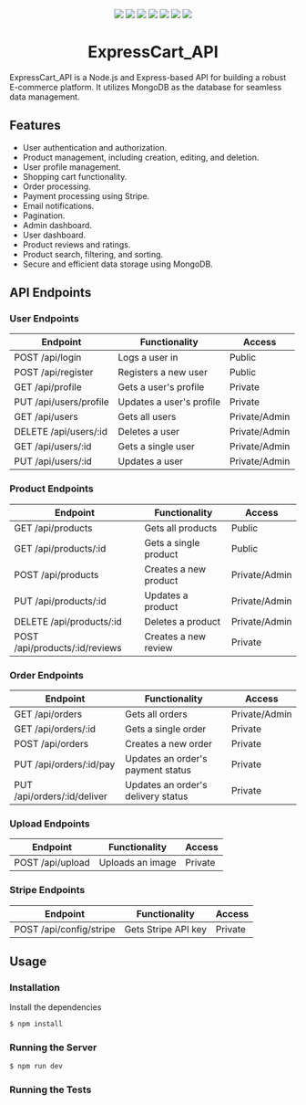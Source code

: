 <p align="center">
    <img src="https://img.shields.io/github/languages/count/Vickouma77/ExpressCart_Api" />
    <img src="https://img.shields.io/github/repo-size/Vickouma77/ExpressCart_Api" />
    <img src="https://img.shields.io/github/license/Vickouma77/ExpressCart_Api" />
    <img src="https://img.shields.io/github/last-commit/Vickouma77/ExpressCart_Api" />
    <img src="https://img.shields.io/github/issues/Vickouma77/ExpressCart_Api" />
    <img src="https://img.shields.io/github/forks/Vickouma77/ExpressCart_Api" />
    <img src="https://img.shields.io/github/stars/Vickouma77/ExpressCart_Api" />
</p>

<h1 align="center" style="border-bottom: none;" >ExpressCart_API</h1>

ExpressCart_API is a Node.js and Express-based API for building a robust E-commerce platform. It utilizes MongoDB as the database for seamless data management.

## Features 

* User authentication and authorization.
* Product management, including creation, editing, and deletion.
* User profile management.
* Shopping cart functionality.
* Order processing.
* Payment processing using Stripe.
* Email notifications.
* Pagination.
* Admin dashboard.
* User dashboard.
* Product reviews and ratings.
* Product search, filtering, and sorting.
* Secure and efficient data storage using MongoDB.

## API Endpoints 

### User Endpoints

| Endpoint | Functionality | Access |
| --- | --- | --- |
| POST /api/login | Logs a user in | Public |
| POST /api/register | Registers a new user | Public |
| GET /api/profile | Gets a user's profile | Private |
| PUT /api/users/profile | Updates a user's profile | Private |
| GET /api/users | Gets all users | Private/Admin |
| DELETE /api/users/:id | Deletes a user | Private/Admin |
| GET /api/users/:id | Gets a single user | Private/Admin |
| PUT /api/users/:id | Updates a user | Private/Admin |

### Product Endpoints

| Endpoint | Functionality | Access |
| --- | --- | --- |
| GET /api/products | Gets all products | Public |
| GET /api/products/:id | Gets a single product | Public |
| POST /api/products | Creates a new product | Private/Admin |
| PUT /api/products/:id | Updates a product | Private/Admin |
| DELETE /api/products/:id | Deletes a product | Private/Admin |
| POST /api/products/:id/reviews | Creates a new review | Private |

### Order Endpoints

| Endpoint | Functionality | Access |
| --- | --- | --- |
| GET /api/orders | Gets all orders | Private/Admin |
| GET /api/orders/:id | Gets a single order | Private |
| POST /api/orders | Creates a new order | Private |
| PUT /api/orders/:id/pay | Updates an order's payment status | Private |
| PUT /api/orders/:id/deliver | Updates an order's delivery status | Private |

### Upload Endpoints

| Endpoint | Functionality | Access |
| --- | --- | --- |
| POST /api/upload | Uploads an image | Private |

### Stripe Endpoints

| Endpoint | Functionality | Access |
| --- | --- | --- |
| POST /api/config/stripe | Gets Stripe API key | Private |

## Usage

### Installation

Install the dependencies

```sh
$ npm install
```

### Running the Server

```sh
$ npm run dev
```

### Running the Tests

